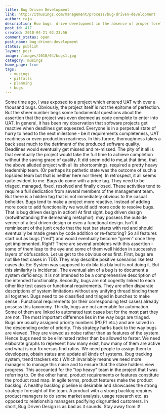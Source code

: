 ```yaml
---
title: Bug Driven Development
link: http://itmusings.com/management/process/bug-driven-development
author: raja
description: How bugs  drive development in the absence of proper forethought
post_id: 417
created: 2010-04-21 02:23:56
comment_status: open
post_name: bug-driven-development
status: publish
layout: post
image: /images/2010/04/bugs1.jpg
category: musings
home_page: true
tags:
  - musings
  - pitfalls
  - planning
  - bugs
---
```

Some time ago, I was exposed to a project which entered UAT with over a thousand bugs. Obviously, the project itself is not the epitome of perfection. But the sheer number begs some fundamental questions about the assertion that the project was even deemed as code complete to enter into UAT.  In general, it has been my observation that software projects get reactive when deadlines get squeezed. Everyone is in a perpetual state of hurry to head to the next milestone - be it requirements completeness, UAT readiness or even production readiness. In this furore, thoroughness takes a back seat much to the detriment of the produced software quality. Deadlines would eventually get missed and re-missed. The pity of it all is that eventually the project would take the full time to achieve completion without the saving grace of quality. It did seem odd to me,at that time, that the above alluded project with all its shortcomings, required a pretty heavy leadership team. (Or perhaps its pathetic state was the outcome of such a lopsided team but that is neither here nor there)  In retrospect, it all seems quite evident to me. Bugs do come with a price tag. They need to be triaged, managed, fixed, resolved and finally closed. These activities tend to require a full dedication from several members of the management team. But there is a hidden tag that is not immediately obvious to the casual beholder. Bugs tend to make a project more reactive. Instead of adding more code to add functionality we would add more code to resolve bugs. That is bug driven design in action! At first sight, bug driven design (notwithstanding the demeaning metaphor)  may possess the outside veneer of a test driven design or even a functional design. Isn't it reminiscent of the junit credo that the test bar starts with red and should eventually be made green by code addition or re-factoring? So all features start out as bugs ("red") and would eventually become "green" once they get implemented. Right? There are several problems with this assertion - some of them leap to the eye and some of them well hidden in successive layers of obfuscation. Let us get to the obvious ones first. First, bugs are not like test cases in TDD. They may describe positive scenarios like test cases do. Ex: System was supposed to do bla bla bla but is not doing it. But this similarity is incidental. The eventual aim of a bug is to document a system deficiency. It is not intended to be a comprehensive description of the intended functionality. Secondly, bugs are not cogently linked to each other like test cases or functional requirements. They are often disparate descriptions of system limitations without any unifying thread binding them all together. Bugs need to be classified and triaged in bunches to make sense . Functional requirements (or their corresponding test cases) already possess this taxonomy. Thirdly, bugs are not amenable for automation. Some of them are linked to automated test cases but for the most part they are not. The most important difference lies in the way bugs are triaged. Bugs are usually assigned priority numbers (P0,P1 etc.) and are solved in the descending order of priority. This strategy harks back to the way bugs are viewed. They are viewed as noise rather than as features of the system. Hence bugs need to be eliminated rather than be allowed to fester. We need elaborate graphs to represent how many exist, how many of them are active and what is our fix versus find ratios. We need people to assign them to developers, obtain status and update all kinds of systems. (bug tracking system, trend trackers etc.) Which invariably means we need more managers to manage this noise and to ensure that the stake holders view progress. This accounted for the "top heavy" team in the project that I was referring to. On the other hand, product requirements or features constitute the product road map. In agile terms, product features make the product backlog. A healthy backlog pipeline is desirable and showcases the strong strategic foresight of the team. A product with a strong backlog requires product managers to do some market analysis, usage research etc. as opposed to relationship managers pacifying disgruntled customers. In short, Bug Driven Design is as bad as it sounds. Stay away from it!
